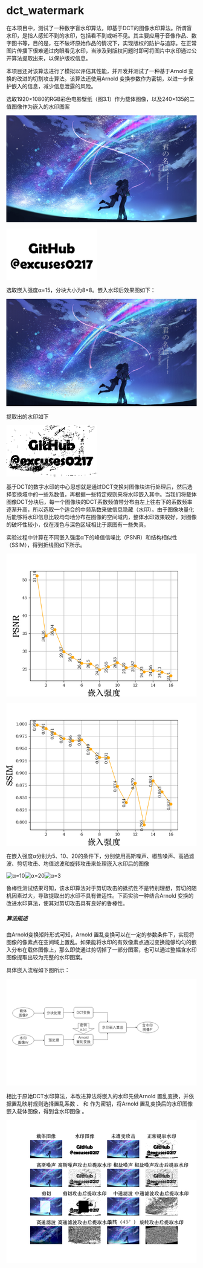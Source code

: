 # dct_watermark
在本项目中，测试了一种数字盲水印算法，即基于DCT的图像水印算法。所谓盲水印，是指人感知不到的水印，包括看不到或听不见。其主要应用于音像作品、数字图书等，目的是，在不破坏原始作品的情况下，实现版权的防护与追踪。在正常图片传播下很难通过肉眼看见水印，当涉及到版权问题时即可将图片中水印通过公开算法提取出来，以保护版权信息。

本项目还对该算法进行了模拟以评估其性能，并开发并测试了一种基于Arnold 变换的改进的切割攻击算法。该算法还使用Arnold 变换参数作为密钥，以进一步保护嵌入的信息，减少信息泄露的风险。

选取1920×1080的RGB彩色电影壁纸（图3.1）作为载体图像，以及240×135的二值图像作为嵌入的水印图案

![backgrd](dct_test/backgrd.png)

![githubmark240-135](dct_test\githubmark240-135.png)

选取嵌入强度α=15，分块大小为8×8。嵌入水印后效果图如下：

![alpha=15](img/alpha=15.png)

提取出的水印如下

![alpha=15_watermark](img/alpha=15_watermark.png)

基于DCT的数字水印的中心思想就是通过DCT变换对图像块进行处理后，然后选择变换域中的一些系数值，再根据一些特定规则来将水印嵌入其中。当我们将载体图像DCT分块后，每一个图像块的DCT系数频值带分布由左上往右下的系数频率逐渐升高，所以选取一个适合的中频系数来做信息隐藏（水印）。由于图像块量化后能够将水印信息比较均匀地分布在图像的空间域内，整体水印效果较好，对图像的破坏性较小，仅在浅色与深色区域相比于原图有一些失真。

实验过程中计算在不同嵌入强度α下的峰值信噪比（PSNR）和结构相似性（SSIM），得到折线图如下所示。

![嵌入强度-PSNR](嵌入强度-PSNR.png)

![嵌入强度-SSIM](嵌入强度-SSIM.png)

在嵌入强度α分别为5、10、20的条件下，分别使用高斯噪声、椒盐噪声、高通滤波、剪切攻击、均值滤波和旋转攻击来处理嵌入水印后的图像

![α=10](α=10.png)![α=20](α=20.png)![α=3](α=3.png)

鲁棒性测试结果可知，该水印算法对于剪切攻击的抵抗性不是特别理想，剪切的随机因素过大，导致提取出的水印不具有普适性。下面实验一种结合Arnold 变换的改进水印算法，使其对剪切攻击具有良好的鲁棒性。

 

##### 算法描述

由Arnold变换矩阵形式可知，Arnold 置乱变换可以在一定的参数条件下，实现将图像的像素点在空间域上置乱。如果能将水印的有效像素点通过变换能够均匀的嵌入分布在载体图像上，那么即使通过剪切掉了一部分图案，也可以通过整幅含水印图像提取出较为完整的水印图案。

具体嵌入流程如下图所示：

![流程图](./流程图.png)

相比于原始DCT水印算法，本改进算法将嵌入的水印先做Arnold 置乱变换，并依据置乱映射规则选择置乱系数                                、  和  作为密钥，将Arnold 置乱变换后的水印图像嵌入载体图像，得到含水印图像  。

![总对比图](总对比图.png)
